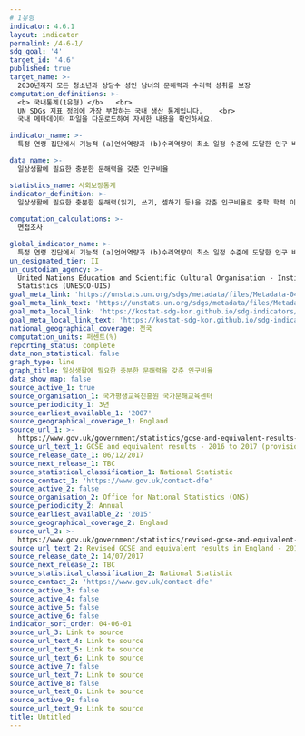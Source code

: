```yaml
---
# 1유형
indicator: 4.6.1
layout: indicator
permalink: /4-6-1/
sdg_goal: '4'
target_id: '4.6'
published: true
target_name: >-
  2030년까지 모든 청소년과 상당수 성인 남녀의 문해력과 수리력 성취를 보장
computation_definitions: >-
  <b> 국내통계(1유형) </b>   <br>
  UN SDGs 지표 정의에 가장 부합하는 국내 생산 통계입니다.    <br>
  국내 메타데이터 파일을 다운로드하여 자세한 내용을 확인하세요.

indicator_name: >-
  특정 연령 집단에서 기능적 (a)언어역량과 (b)수리역량이 최소 일정 수준에 도달한 인구 비율(성별)

data_name: >-
  일상생활에 필요한 충분한 문해력을 갖춘 인구비율

statistics_name: 사회보장통계
indicator_definition: >-
  일상생활에 필요한 충분한 문해력(읽기, 쓰기, 셈하기 등)을 갖춘 인구비율로 중학 학력 이상의 수준
  
computation_calculations: >-
  면접조사

global_indicator_name: >-
  특정 연령 집단에서 기능적 (a)언어역량과 (b)수리역량이 최소 일정 수준에 도달한 인구 비율(성별)
un_designated_tier: II
un_custodian_agency: >-
  United Nations Education and Scientific Cultural Organisation - Institute of
  Statistics (UNESCO-UIS)
goal_meta_link: 'https://unstats.un.org/sdgs/metadata/files/Metadata-04-06-01.pdf'
goal_meta_link_text: 'https://unstats.un.org/sdgs/metadata/files/Metadata-04-06-01.pdf'
goal_meta_local_link: 'https://kostat-sdg-kor.github.io/sdg-indicators/public/data/Metadata-04-06-01_KOR.pdf'
goal_meta_local_link_text: 'https://kostat-sdg-kor.github.io/sdg-indicators/public/data/Metadata-04-06-01_KOR.pdf'
national_geographical_coverage: 전국
computation_units: 퍼센트(%)
reporting_status: complete
data_non_statistical: false
graph_type: line
graph_title: 일상생활에 필요한 충분한 문해력을 갖춘 인구비율
data_show_map: false
source_active_1: true
source_organisation_1: 국가평생교육진흥원 국가문해교육센터
source_periodicity_1: 3년
source_earliest_available_1: '2007'
source_geographical_coverage_1: England
source_url_1: >-
  https://www.gov.uk/government/statistics/gcse-and-equivalent-results-2016-to-2017-provisional
source_url_text_1: GCSE and equivalent results - 2016 to 2017 (provisional)
source_release_date_1: 06/12/2017
source_next_release_1: TBC
source_statistical_classification_1: National Statistic
source_contact_1: 'https://www.gov.uk/contact-dfe'
source_active_2: false
source_organisation_2: Office for National Statistics (ONS)
source_periodicity_2: Annual
source_earliest_available_2: '2015'
source_geographical_coverage_2: England
source_url_2: >-
  https://www.gov.uk/government/statistics/revised-gcse-and-equivalent-results-in-england-2015-to-2016
source_url_text_2: Revised GCSE and equivalent results in England - 2015 to 2016
source_release_date_2: 14/07/2017
source_next_release_2: TBC
source_statistical_classification_2: National Statistic
source_contact_2: 'https://www.gov.uk/contact-dfe'
source_active_3: false
source_active_4: false
source_active_5: false
source_active_6: false
indicator_sort_order: 04-06-01
source_url_3: Link to source
source_url_text_4: Link to source
source_url_text_5: Link to source
source_url_text_6: Link to source
source_active_7: false
source_url_text_7: Link to source
source_active_8: false
source_url_text_8: Link to source
source_active_9: false
source_url_text_9: Link to source
title: Untitled
---
```

